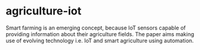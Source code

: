 # agriculture-iot
Smart farming is an emerging concept, because IoT sensors capable of providing information about their agriculture fields. The paper aims making use of evolving technology i.e. IoT and smart agriculture using automation.
